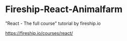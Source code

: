 # Fireship-React-Animalfarm

"React - The full course" tutorial by fireship.io

https://fireship.io/courses/react/
